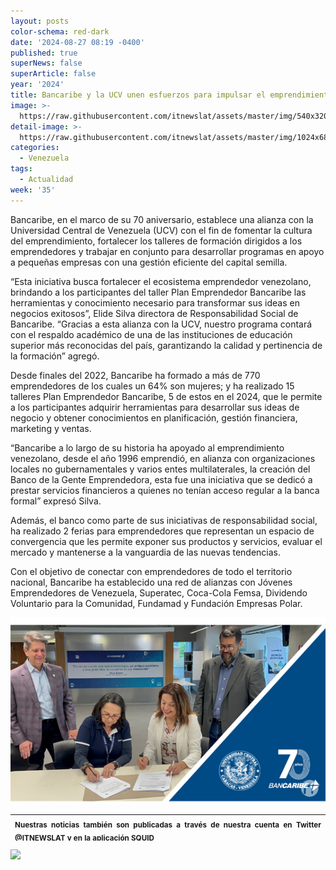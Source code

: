```yaml
---
layout: posts
color-schema: red-dark
date: '2024-08-27 08:19 -0400'
published: true
superNews: false
superArticle: false
year: '2024'
title: Bancaribe y la UCV unen esfuerzos para impulsar el emprendimiento en Venezuela
image: >-
  https://raw.githubusercontent.com/itnewslat/assets/master/img/540x320/Bancaribe-UCV-p.jpg
detail-image: >-
  https://raw.githubusercontent.com/itnewslat/assets/master/img/1024x680/Bancaribe-UCV-g.jpg
categories:
  - Venezuela
tags:
  - Actualidad
week: '35'
---
```

Bancaribe, en el marco de su 70 aniversario, establece una alianza con la Universidad Central de Venezuela (UCV) con el fin de fomentar la cultura del emprendimiento, fortalecer los talleres de formación dirigidos a los emprendedores y trabajar en conjunto para desarrollar programas en apoyo a pequeñas empresas con una gestión eficiente del capital semilla.

“Esta iniciativa busca fortalecer el ecosistema emprendedor venezolano, brindando a los participantes del taller Plan Emprendedor Bancaribe las herramientas y conocimiento necesario para transformar sus ideas en negocios exitosos”, Elide Silva directora de Responsabilidad Social de Bancaribe. “Gracias a esta alianza con la UCV, nuestro programa contará con el respaldo académico de una de las instituciones de educación superior más reconocidas del país, garantizando la calidad y pertinencia de la formación” agregó.

Desde finales del 2022, Bancaribe ha formado a más de 770 emprendedores de los cuales un 64% son mujeres; y ha realizado 15 talleres Plan Emprendedor Bancaribe, 5 de estos en el 2024, que le permite a los participantes adquirir herramientas para desarrollar sus ideas de negocio y obtener conocimientos en planificación, gestión financiera, marketing y ventas.

“Bancaribe a lo largo de su historia ha apoyado al emprendimiento venezolano, desde el año 1996 emprendió, en alianza con organizaciones locales no gubernamentales y varios entes multilaterales, la creación del Banco de la Gente Emprendedora, esta fue una iniciativa que se dedicó a prestar servicios financieros a quienes no tenían acceso regular a la banca formal” expresó Silva.

Además, el banco como parte de sus iniciativas de responsabilidad social, ha realizado 2 ferias para emprendedores que representan un espacio de convergencia que les permite exponer sus productos y servicios, evaluar el mercado y mantenerse a la vanguardia de las nuevas tendencias.

Con el objetivo de conectar con emprendedores de todo el territorio nacional, Bancaribe ha establecido una red de alianzas con Jóvenes Emprendedores de Venezuela, Superatec, Coca-Cola Femsa, Dividendo Voluntario para la Comunidad, Fundamad y Fundación Empresas Polar.

![](https://raw.githubusercontent.com/itnewslat/assets/master/img/540x320/Bancaribe-UCV-p.jpg)

<table style="height: 42px;" width="569">
<tbody>
<tr>
<td style="text-align: justify;"><sub><strong>Nuestras noticias también son publicadas a través de nuestra cuenta en Twitter <a href="https://twitter.com/itnewslat?lang=es">@ITNEWSLAT</a> y en la aplicación <a href="https://squidapp.co/en/">SQUID</a></strong></sub></td>
</tr>
</tbody>
</table>

<img src="https://tracker.metricool.com/c3po.jpg?hash=56f88a41e39ab42c063cc51676587a04"/>